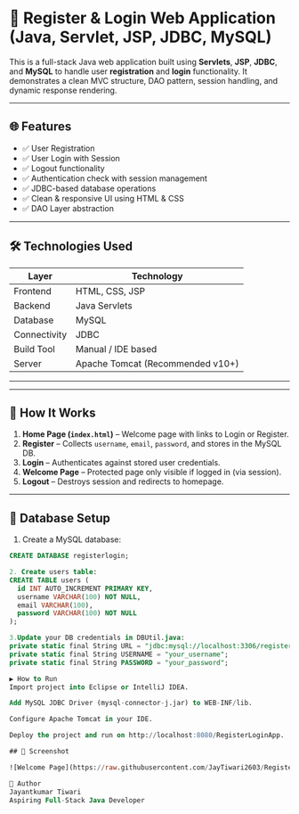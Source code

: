 # 🚀 Register & Login Web Application (Java, Servlet, JSP, JDBC, MySQL)

This is a full-stack Java web application built using **Servlets**, **JSP**, **JDBC**, and **MySQL** to handle user **registration** and **login** functionality. It demonstrates a clean MVC structure, DAO pattern, session handling, and dynamic response rendering.

---

## 🌐 Features

- ✅ User Registration
- ✅ User Login with Session
- ✅ Logout functionality
- ✅ Authentication check with session management
- ✅ JDBC-based database operations
- ✅ Clean & responsive UI using HTML & CSS
- ✅ DAO Layer abstraction

---

## 🛠️ Technologies Used

| Layer        | Technology                |
|--------------|----------------------------|
| Frontend     | HTML, CSS, JSP             |
| Backend      | Java Servlets              |
| Database     | MySQL                      |
| Connectivity | JDBC                       |
| Build Tool   | Manual / IDE based         |
| Server       | Apache Tomcat (Recommended v10+) |

---


---

## 🧠 How It Works

1. **Home Page (`index.html`)** – Welcome page with links to Login or Register.
2. **Register** – Collects `username`, `email`, `password`, and stores in the MySQL DB.
3. **Login** – Authenticates against stored user credentials.
4. **Welcome Page** – Protected page only visible if logged in (via session).
5. **Logout** – Destroys session and redirects to homepage.

---

## 🧪 Database Setup

1. Create a MySQL database:
```sql
CREATE DATABASE registerlogin;

2. Create users table:
CREATE TABLE users (
  id INT AUTO_INCREMENT PRIMARY KEY,
  username VARCHAR(100) NOT NULL,
  email VARCHAR(100),
  password VARCHAR(100) NOT NULL
);

3.Update your DB credentials in DBUtil.java:
private static final String URL = "jdbc:mysql://localhost:3306/registerlogin";
private static final String USERNAME = "your_username";
private static final String PASSWORD = "your_password";

▶️ How to Run
Import project into Eclipse or IntelliJ IDEA.

Add MySQL JDBC Driver (mysql-connector-j.jar) to WEB-INF/lib.

Configure Apache Tomcat in your IDE.

Deploy the project and run on http://localhost:8080/RegisterLoginApp.

## 📸 Screenshot

![Welcome Page](https://raw.githubusercontent.com/JayTiwari2603/RegisterLoginWeb/main/WelcomePageSs.png)

🙌 Author
Jayantkumar Tiwari
Aspiring Full-Stack Java Developer




